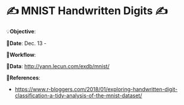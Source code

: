 # ✍ MNIST Handwritten Digits ✍

💡**Objective**:

📅**Date**: Dec. 13 -

📝**Workflow**:

🔢**Data**: http://yann.lecun.com/exdb/mnist/
 
📜**References**:
- https://www.r-bloggers.com/2018/01/exploring-handwritten-digit-classification-a-tidy-analysis-of-the-mnist-dataset/
